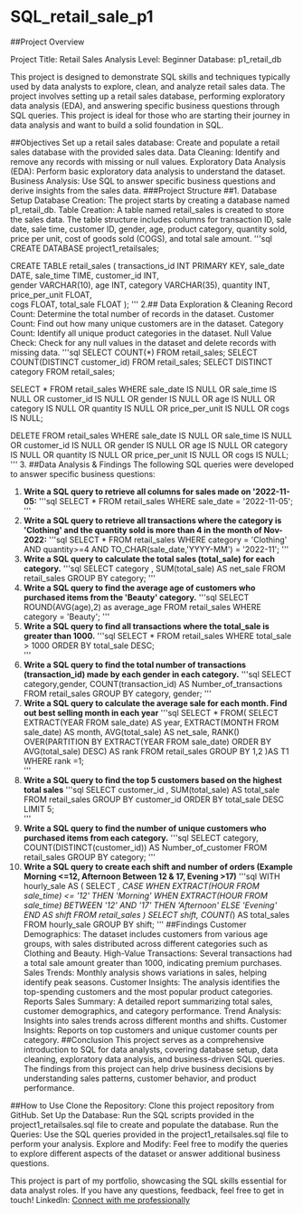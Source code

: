 # SQL_retail_sale_p1

##Project Overview

Project Title: Retail Sales Analysis
Level: Beginner
Database: p1_retail_db

This project is designed to demonstrate SQL skills and techniques typically used by data analysts to explore, clean, and analyze retail sales data. The project involves setting up a retail sales database, performing exploratory data analysis (EDA), and answering specific business questions through SQL queries. This project is ideal for those who are starting their journey in data analysis and want to build a solid foundation in SQL.

##Objectives
Set up a retail sales database: Create and populate a retail sales database with the provided sales data.
Data Cleaning: Identify and remove any records with missing or null values.
Exploratory Data Analysis (EDA): Perform basic exploratory data analysis to understand the dataset.
Business Analysis: Use SQL to answer specific business questions and derive insights from the sales data.
###Project Structure
##1. Database Setup
Database Creation: The project starts by creating a database named p1_retail_db.
Table Creation: A table named retail_sales is created to store the sales data. The table structure includes columns for transaction ID, sale date, sale time, customer ID, gender, age, product category, quantity sold, price per unit, cost of goods sold (COGS), and total sale amount.
'''sql
CREATE DATABASE project1_retailsales;

CREATE TABLE retail_sales
(
    transactions_id INT PRIMARY KEY,
    sale_date DATE,	
    sale_time TIME,
    customer_id INT,	
    gender VARCHAR(10),
    age INT,
    category VARCHAR(35),
    quantity INT,
    price_per_unit FLOAT,	
    cogs FLOAT,
    total_sale FLOAT
);
'''
2.## Data Exploration & Cleaning
Record Count: Determine the total number of records in the dataset.
Customer Count: Find out how many unique customers are in the dataset.
Category Count: Identify all unique product categories in the dataset.
Null Value Check: Check for any null values in the dataset and delete records with missing data.
'''sql
SELECT COUNT(*) FROM retail_sales;
SELECT COUNT(DISTINCT customer_id) FROM retail_sales;
SELECT DISTINCT category FROM retail_sales;

SELECT * FROM retail_sales
WHERE 
    sale_date IS NULL OR sale_time IS NULL OR customer_id IS NULL OR 
    gender IS NULL OR age IS NULL OR category IS NULL OR 
    quantity IS NULL OR price_per_unit IS NULL OR cogs IS NULL;

DELETE FROM retail_sales
WHERE 
    sale_date IS NULL OR sale_time IS NULL OR customer_id IS NULL OR 
    gender IS NULL OR age IS NULL OR category IS NULL OR 
    quantity IS NULL OR price_per_unit IS NULL OR cogs IS NULL;
'''
3. ##Data Analysis & Findings
The following SQL queries were developed to answer specific business questions:

1. **Write a SQL query to retrieve all columns for sales made on '2022-11-05:**
'''sql
SELECT *
FROM retail_sales
WHERE sale_date = '2022-11-05';
'''
2. **Write a SQL query to retrieve all transactions where the category is 'Clothing' and the quantity sold is more than 4 in the month of Nov-2022:**
'''sql
SELECT * FROM retail_sales
WHERE category = 'Clothing'
AND quantity>=4
AND TO_CHAR(sale_date,'YYYY-MM') = '2022-11';
   '''
3. **Write a SQL query to calculate the total sales (total_sale) for each category.**
'''sql
SELECT category , SUM(total_sale) AS net_sale FROM retail_sales
GROUP BY category;
   '''
4. **Write a SQL query to find the average age of customers who purchased items from the 'Beauty' category.** 
'''sql
SELECT ROUND(AVG(age),2) as average_age FROM retail_sales
WHERE category = 'Beauty';
   '''
5. **Write a SQL query to find all transactions where the total_sale is greater than 1000.** 
'''sql
SELECT * FROM retail_sales
WHERE total_sale > 1000
ORDER BY total_sale DESC;   
   '''
6. **Write a SQL query to find the total number of transactions (transaction_id) made by each gender in each category.** 
'''sql
SELECT category,gender, COUNT(transaction_id) AS Number_of_transactions FROM retail_sales
GROUP BY category, gender;
   '''
7. **Write a SQL query to calculate the average sale for each month. Find out best selling month in each year** 
'''sql
SELECT * FROM(
SELECT 
	EXTRACT(YEAR FROM sale_date) AS year,
	EXTRACT(MONTH FROM sale_date) AS month,
	AVG(total_sale) AS net_sale,
	RANK() OVER(PARTITION BY EXTRACT(YEAR FROM sale_date) ORDER BY AVG(total_sale) DESC) AS rank
	FROM retail_sales
	GROUP BY 1,2
)AS T1
WHERE rank =1;   
   '''
8. **Write a SQL query to find the top 5 customers based on the highest total sales** 
'''sql
SELECT customer_id , SUM(total_sale) AS total_sale FROM retail_sales
GROUP BY customer_id
ORDER BY total_sale DESC
LIMIT 5;   
   '''
9. **Write a SQL query to find the number of unique customers who purchased items from each category.**
'''sql
SELECT
	category,
	COUNT(DISTINCT(customer_id)) AS Number_of_customer
FROM retail_sales
GROUP BY category;
'''
10. **Write a SQL query to create each shift and number of orders (Example Morning <=12, Afternoon Between 12 & 17, Evening >17)**
'''sql
WITH hourly_sale
AS 
(
SELECT *,
CASE
	WHEN EXTRACT(HOUR FROM sale_time) <= '12' THEN 'Morning'
	WHEN EXTRACT(HOUR FROM sale_time) BETWEEN '12' AND '17' THEN 'Afternoon'
	ELSE 'Evening'
	END AS shift 
FROM retail_sales
)
SELECT 
	shift,
	COUNT(*) AS total_sales
FROM hourly_sale
GROUP BY shift;
'''
##Findings
Customer Demographics: The dataset includes customers from various age groups, with sales distributed across different categories such as Clothing and Beauty.
High-Value Transactions: Several transactions had a total sale amount greater than 1000, indicating premium purchases.
Sales Trends: Monthly analysis shows variations in sales, helping identify peak seasons.
Customer Insights: The analysis identifies the top-spending customers and the most popular product categories.
Reports
Sales Summary: A detailed report summarizing total sales, customer demographics, and category performance.
Trend Analysis: Insights into sales trends across different months and shifts.
Customer Insights: Reports on top customers and unique customer counts per category.
##Conclusion
This project serves as a comprehensive introduction to SQL for data analysts, covering database setup, data cleaning, exploratory data analysis, and business-driven SQL queries. The findings from this project can help drive business decisions by understanding sales patterns, customer behavior, and product performance.

##How to Use
Clone the Repository: Clone this project repository from GitHub.
Set Up the Database: Run the SQL scripts provided in the project1_retailsales.sql file to create and populate the database.
Run the Queries: Use the SQL queries provided in the project1_retailsales.sql file to perform your analysis.
Explore and Modify: Feel free to modify the queries to explore different aspects of the dataset or answer additional business questions.

This project is part of my portfolio, showcasing the SQL skills essential for data analyst roles. If you have any questions, feedback, feel free to get in touch!
LinkedIn: [Connect with me professionally](https://www.linkedin.com/in/prashant-jha-681a912b4/)
